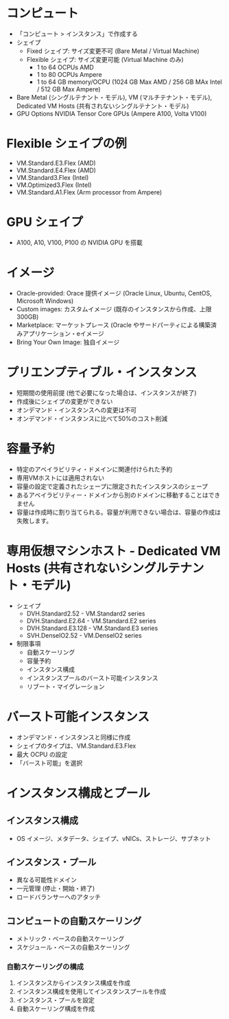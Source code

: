 # コンピュート
- 「コンピュート > インスタンス」で作成する
- シェイプ
  - Fixed シェイプ: サイズ変更不可 (Bare Metal / Virtual Machine)
  - Flexible シェイプ: サイズ変更可能 (Virtual Machine のみ)
    - 1 to 64 OCPUs AMD
    - 1 to 80 OCPUs Ampere
    - 1 to 64 GB memory/OCPU (1024 GB Max AMD / 256 GB MAx Intel / 512 GB Max Ampere)
- Bare Metal (シングルテナント・モデル), VM (マルチテナント・モデル), Dedicated VM Hosts (共有されないシングルテナント・モデル)
- GPU Options NVIDIA Tensor Core GPUs (Ampere A100, Volta V100)
# Flexible シェイプの例
- VM.Standard.E3.Flex (AMD)
- VM.Standard.E4.Flex (AMD)
- VM.Standard3.Flex (Intel)
- VM.Optimized3.Flex (Intel)
- VM.Standard.A1.Flex (Arm processor from Ampere)
# GPU シェイプ
- A100, A10, V100, P100 の NVIDIA GPU を搭載
# イメージ
- Oracle-provided: Orace 提供イメージ (Oracle Linux, Ubuntu, CentOS, Microsoft Windows)
- Custom images: カスタムイメージ (既存のインスタンスから作成、上限 300GB)
- Marketplace: マーケットプレース (Oracle やサードパーティによる構築済みアプリケーション・eイメージ
- Bring Your Own Image: 独自イメージ
# プリエンプティブル・インスタンス
- 短期間の使用前提 (他で必要になった場合は、インスタンスが終了)
- 作成後にシェイプの変更ができない
- オンデマンド・インスタンスへの変更は不可
- オンデマンド・インスタンスに比べて50%のコスト削減
# 容量予約
- 特定のアベイラビリティ・ドメインに関連付けられた予約
- 専用VMホストには適用されない
- 容量の設定で定義されたシェープに限定されたインスタンスのシェープ
- あるアベイラビリティー・ドメインから別のドメインに移動することはできません
- 容量は作成時に割り当てられる。容量が利用できない場合は、容量の作成は失敗します。
# 専用仮想マシンホスト - Dedicated VM Hosts (共有されないシングルテナント・モデル)
- シェイプ
  - DVH.Standard2.52 - VM.Standard2 series
  - DVH.Standard.E2.64 - VM.Standard.E2 series
  - DVH.Standard.E3.128 - VM.Standard.E3 series
  - SVH.DenselO2.52 - VM.DenselO2 series
- 制限事項
  - 自動スケーリング
  - 容量予約
  - インスタンス構成
  - インスタンスプールのバースト可能インスタンス
  - リブート・マイグレーション
# バースト可能インスタンス
- オンデマンド・インスタンスと同様に作成
- シェイプのタイプは、VM.Standard.E3.Flex
- 最大 OCPU の設定
- 「バースト可能」を選択
# インスタンス構成とプール
## インスタンス構成
- OS イメージ、メタデータ、シェイプ、vNICs、ストレージ、サブネット
## インスタンス・プール
- 異なる可能性ドメイン
- 一元管理 (停止・開始・終了)
- ロードバランサーへのアタッチ
## コンピュートの自動スケーリング
- メトリック・ベースの自動スケーリング
- スケジュール・ベースの自動スケーリング
### 自動スケーリングの構成
1. インスタンスからインスタンス構成を作成
2. インスタンス構成を使用してインスタンスプールを作成
3. インスタンス・プールを設定
4. 自動スケーリング構成を作成

